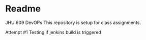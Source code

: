 # Readme
JHU 609 DevOPs
This repository is setup for class assignments.

Attempt #1 Testing if jenkins build is triggered
